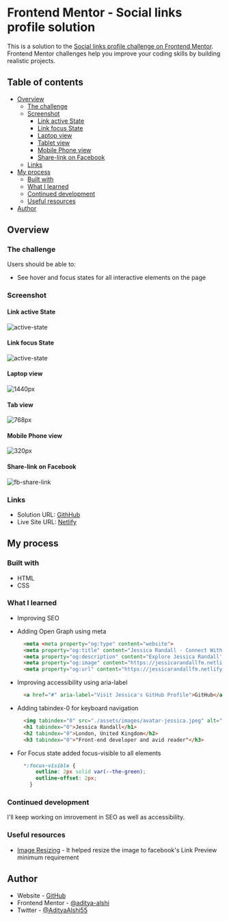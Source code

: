 # Frontend Mentor - Social links profile solution

This is a solution to the [Social links profile challenge on Frontend Mentor](https://www.frontendmentor.io/challenges/social-links-profile-UG32l9m6dQ). Frontend Mentor challenges help you improve your coding skills by building realistic projects. 

## Table of contents

- [Overview](#overview)
  - [The challenge](#the-challenge)
  - [Screenshot](#screenshot)
    - [Link active State](#link-active-state)
    - [Link focus State](#link-focus-state)
    - [Laptop view](#laptop-view)
    - [Tablet view](#tab-view)
    - [Mobile Phone view](#mobile-phone-view)
    - [Share-link on Facebook](#share-link-on-facebook)
  - [Links](#links)
- [My process](#my-process)
  - [Built with](#built-with)
  - [What I learned](#what-i-learned)
  - [Continued development](#continued-development)
  - [Useful resources](#useful-resources)
- [Author](#author)

## Overview

### The challenge

Users should be able to:

- See hover and focus states for all interactive elements on the page

### Screenshot

#### Link active State
![active-state](./assets/images/active-state.png)

#### Link focus State
![active-state](./assets/images/focus-tab.png)

#### Laptop view 
![1440px](./assets/images/1440.jpeg)

#### Tab view
![768px](./assets/images/768.jpeg)

#### Mobile Phone view
![320px](./assets/images/320.jpeg)

#### Share-link on Facebook
![fb-share-link](./assets/images/share-link-fb.jpeg)

### Links

- Solution URL: [GithHub](https://github.com/aditya-alshi/btb/tree/social-links-profile-main)
- Live Site URL: [Netlify](https://jessicarandallfm.netlify.app/)

## My process

### Built with

- HTML
- CSS

### What I learned

- Improving SEO
- Adding Open Graph using meta
  ```html
    <meta <meta property="og:type" content="website"> 
    <meta property="og:title" content="Jessica Randall - Connect With Me">
    <meta property="og:description" content="Explore Jessica Randall's social media Profile: GitHub, Frontend Mentor, LinkedIn, Twitter, Instagram">
    <meta property="og:image" content="https://jessicarandallfm.netlify.app/assets/images/avatar-jessica_with_bgc.png">
    <meta property="og:url" content="https://jessicarandallfm.netlify.app">
  ```
- Improving accessibility using aria-label
  ```html
    <a href="#" aria-label="Visit Jessica's GitHub Profile">GitHub</a>
  ```
- Adding tabindex-0 for keyboard navigation
  ```html
    <img tabindex="0" src="./assets/images/avatar-jessica.jpeg" alt="Profile image of Jessica Randall">
    <h1 tabindex="0">Jessica Randall</h1>
    <h2 tabindex="0">London, United Kingdom</h2>
    <h3 tabindex="0">"Front-end developer and avid reader"</h3>
  ```

- For Focus state added focus-visible to all elements
  ```css
    *:focus-visible {
        outline: 2px solid var(--the-green);
        outline-offset: 2px;
      }
  ```

### Continued development

I'll keep working on imrovement in SEO as well as accessibility. 

### Useful resources

- [Image Resizing](https://www.simpleimageresizer.com/resize-image-for-facebook) - It helped resize the image to facebook's Link Preview minimum requirement

## Author

- Website - [GitHub](https://github.com/aditya-alshi)
- Frontend Mentor - [@aditya-alshi](https://www.frontendmentor.io/profile/aditya-alshi)
- Twitter - [@AdityaAlshi55](https://x.com/AdityaAlshi55)
